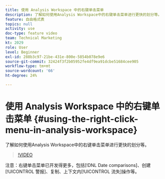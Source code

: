 ```yaml
---
title: 使用 Analysis Workspace 中的右键单击菜单
description: 了解如何使用Analysis Workspace中的右键单击菜单进行更快的划分等。
feature: 自由格式表
topics: null
activity: use
doc-type: feature video
team: Technical Marketing
kt: 2029
role: User
level: Beginner
exl-id: 288b3c97-21be-431e-800e-5854b078e9e6
source-git-commit: 32424f3f2b05952fe4df9ea91dcbe51684cee905
workflow-type: tm+mt
source-wordcount: '66'
ht-degree: 24%

---
```


# 使用 Analysis Workspace 中的右键单击菜单 {#using-the-right-click-menu-in-analysis-workspace}

了解如何使用Analysis Workspace中的右键单击菜单进行更快的划分等。

>[!VIDEO](https://video.tv.adobe.com/v/23981/?quality=12)

注意：右键单击菜单已开发得更多，包括[!DNL Date comparisons]、创建[!UICONTROL 警报]、复制、上下文内[!UICONTROL 流失]操作等。
